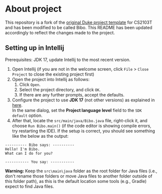 # About project

This repository is a fork of the [original Duke project template](https://github.com/nus-cs2103-AY2425S2/ip) for CS2103T and has been modified to be called Bibo.
This README has been updated accordingly to reflect the changes made to the project.

## Setting up in Intellij

Prerequisites: JDK 17, update Intellij to the most recent version.

1. Open Intellij (if you are not in the welcome screen, click `File` > `Close Project` to close the existing project first)
1. Open the project into Intellij as follows:
   1. Click `Open`.
   1. Select the project directory, and click `OK`.
   1. If there are any further prompts, accept the defaults.
1. Configure the project to use **JDK 17** (not other versions) as explained in [here](https://www.jetbrains.com/help/idea/sdk.html#set-up-jdk).<br>
   In the same dialog, set the **Project language level** field to the `SDK default` option.
1. After that, locate the `src/main/java/Bibo.java` file, right-click it, and choose `Run Bibo.main()` (if the code editor is showing compile errors, try restarting the IDE). If the setup is correct, you should see something like the below as the output:
```
---------- Bibo says: ----------
Hello! I'm Bibo.
What can I do for you?

----------- You say: -----------
```

**Warning:** Keep the `src\main\java` folder as the root folder for Java files (i.e., don't rename those folders or move Java files to another folder outside of this folder path), as this is the default location some tools (e.g., Gradle) expect to find Java files.
